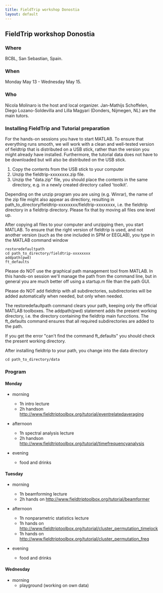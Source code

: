 ```yaml
---
title: FieldTrip workshop Donostia
layout: default
---
```


##  FieldTrip workshop Donostia

### Where

BCBL, San Sebastian, Spain.

### When

Monday May 13 - Wednesday May 15.

### Who

Nicola Molinaro is the host and local organizer. Jan-Mathijs Schoffelen, Diego Lozano-Soldevilla and Lilla Magyari (Donders, Nijmegen, NL) are the main tutors.

### Installing FieldTrip and Tutorial preparation

For the hands-on sessions you have to start MATLAB. To ensure that
everything runs smooth, we will work with a clean and well-tested
version of fieldtrip that is distributed on a USB stick, rather than the version you might already
have installed. Furthermore, the tutorial data does not have to be
downloaded but will also be distributed on the USB stick.

 1.  Copy the contents from the USB stick to your computer
 2.  Unzip the fieldtrip-xxxxxxxx.zip file.
 3.  Unzip the "data.zip" file, you should place the contents in the same directory, e.g. in a newly created directory called 'toolkit'.

<div class="alert-danger">
Depending on the unzip program you are using (e.g. Winrar), the name
of the zip file might also appear as directiory, resulting in
path_to_directory/fieldtrip-xxxxxxxx/fieldtrip-xxxxxxxx, i.e. the
fieldtrip directory in a fieldtrip directory. Please fix that by
moving all files one level up.
</div>

After copying all files to your computer and unzipping then, you start MATLAB. To ensure that the right version of fieldtrip is used, and not another version (such as the one included in SPM or EEGLAB), you type in the MATLAB command window

    restoredefaultpath
    cd path_to_directory/fieldtrip-xxxxxxxx
    addpath(pwd)
    ft_defaults

<div class="alert-danger">
Please do NOT use the graphical path management tool from MATLAB. In this hands-on session we'll manage the path from the command line, but in general you are much better off using a startup.m file than the path GUI.

Please do NOT add fieldtrip with all subdirectories, subdirectories will be added automatically when needed, but only when needed.
</div>

The restoredefaultpath command clears your path, keeping only the
official MATLAB toolboxes. The addpath(pwd) statement adds the
present working directory, i.e. the directory containing the fieldtrip
main funcctions. The ft_defaults command ensures that all required
subdirectories are added to the path.

If you get the error "can't find the command ft_defaults" you should check the present working directory.

After installing fieldtrip to your path, you change into the data directory

    cd path_to_directory/data

### Program

####  Monday

*  morning
    * 1h intro lecture
    * 2h handson http://www.fieldtriptoolbox.org/tutorial/eventrelatedaveraging

*  afternoon
    * 1h spectral analysis lecture
    * 2h handson http://www.fieldtriptoolbox.org/tutorial/timefrequencyanalysis

*  evening
    * food and drinks

#### Tuesday

*  morning
    * 1h beamforming lecture
    * 2h hands on http://www.fieldtriptoolbox.org/tutorial/beamformer

*  afternoon
    * 1h nonparametric statistics lecture
    * 1h hands on http://www.fieldtriptoolbox.org/tutorial/cluster_permutation_timelock
    * 1h hands on http://www.fieldtriptoolbox.org/tutorial/cluster_permutation_freq

*  evening
    * food and drinks

#### Wednesday

*  morning
    * playground (working on own data)

